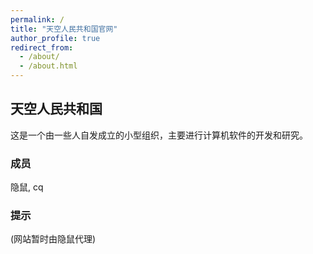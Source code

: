 ```yaml
---
permalink: /
title: "天空人民共和国官网"
author_profile: true
redirect_from: 
  - /about/
  - /about.html
---
```


## 天空人民共和国
  这是一个由一些人自发成立的小型组织，主要进行计算机软件的开发和研究。
### 成员
  隐鼠, cq
### 提示
(网站暂时由隐鼠代理)
